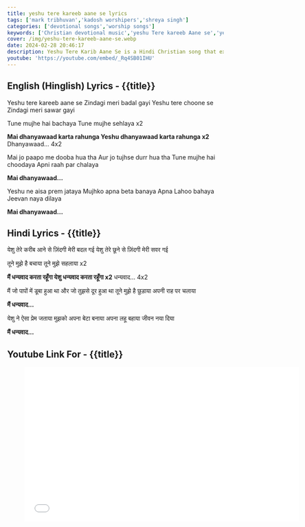 ```yaml
---
title: yeshu tere kareeb aane se lyrics
tags: ['mark tribhuvan','kadosh worshipers','shreya singh']
categories: ['devotional songs','worship songs']
keywords: ['Christian devotional music','yeshu Tere kareeb Aane se','yeshu Tere kareeb Aane se lyrics','mai dhanyawaad karta rahunga lyrics','dhanyawaad lyrics']
cover: /img/yeshu-tere-kareeb-aane-se.webp
date: 2024-02-28 20:46:17
description: Yeshu Tere Karib Aane Se is a Hindi Christian song that expresses gratitude to Jesus for his love and salvation. The lyrics describe how the singer's life has been transformed by Jesus' presence and how they are forever grateful for his sacrifice.
youtube: 'https://youtube.com/embed/_Rq4SB01IHU'
---
```

## English (Hinglish) Lyrics - {{title}}
Yeshu tere kareeb aane se
Zindagi meri badal gayi
Yeshu tere choone se
Zindagi meri sawar gayi

Tune mujhe hai bachaya
Tune mujhe sehlaya x2

**Mai dhanyawaad karta rahunga
Yeshu dhanyawaad karta rahunga x2**
Dhanyawaad... 4x2

Mai jo paapo me dooba hua tha
Aur jo tujhse durr hua tha
Tune mujhe hai choodaya
Apni raah par chalaya 
    
**Mai dhanyawaad...**

Yeshu ne aisa prem jataya
Mujhko apna beta banaya
Apna Lahoo bahaya
Jeevan naya dilaya

**Mai dhanyawaad...**

## Hindi Lyrics - {{title}}
येशु तेरे करीब आने से
ज़िंदगी मेरी बदल गई
येशु तेरे छूने से
ज़िंदगी मेरी सवर गई 

तूने मुझे है बचाया
तूने मुझे सहलाया  x2

**मैं धन्यवाद करता रहूँगा
येशु धन्यवाद करता रहूँगा   x2**
धन्यवाद...  4x2

मैं जो पापों में डूबा हुआ था
और जो तुझसे दूर हुआ था
तूने मुझे है छुड़ाया
अपनी राह पर चलाया

**मैं धन्यवाद...**

येशु ने ऐसा प्रेम जताया
मुझको अपना बेटा बनाया
अपना लहू बहाया
जीवन नया दिया

**मैं धन्यवाद...**

## Youtube Link For - {{title}}
<figure class="image is-16by9">
<iframe class="has-ratio" width="640" height="360"
src="{{youtube}}"
frameborder="0" allow="accelerometer; autoplay; clipboard-write; encrypted-media; gyroscope; picture-in-picture" allowfullscreen></iframe>
</figure>

